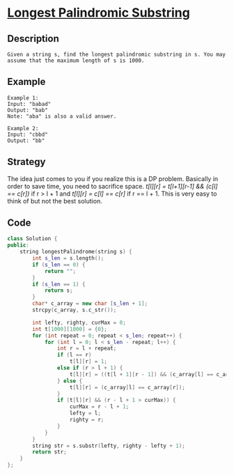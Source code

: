 # [Longest Palindromic Substring](https://leetcode.com/problems/longest-palindromic-substring/)
## Description
```
Given a string s, find the longest palindromic substring in s. You may assume that the maximum length of s is 1000.
```

## Example
```
Example 1:
Input: "babad"
Output: "bab"
Note: "aba" is also a valid answer.

Example 2:
Input: "cbbd"
Output: "bb"
```

## Strategy
The idea just comes to you if you realize this is a DP problem. Basically in order to save time, you need to sacrifice space. *t[l][r] = t[l+1][r-1] && (c[l] == c[r])* if r > l + 1 and 
*t[l][r] = c[l] == c[r]* if r == l + 1. This is very easy to think of but not the best solution.

## Code
```cpp
class Solution {
public:
    string longestPalindrome(string s) {
        int s_len = s.length();
        if (s_len == 0) {
            return "";
        }
        if (s_len == 1) {
            return s;
        }
        char* c_array = new char [s_len + 1];
        strcpy(c_array, s.c_str());

        int lefty, righty, curMax = 0;
        int t[1000][1000] = {0};
        for (int repeat = 0; repeat < s_len; repeat++) {
            for (int l = 0; l < s_len - repeat; l++) {
                int r = l + repeat;
                if (l == r) 
                    t[l][r] = 1;
                else if (r > l + 1) {
                    t[l][r] = ((t[l + 1][r - 1]) && (c_array[l] == c_array[r]));
                } else {
                    t[l][r] = (c_array[l] == c_array[r]);
                }
                if (t[l][r] && (r - l + 1 > curMax)) {
                    curMax = r - l + 1;
                    lefty = l;
                    righty = r;
                }
            }
        }
        string str = s.substr(lefty, righty - lefty + 1);
        return str;
    }
};
```
